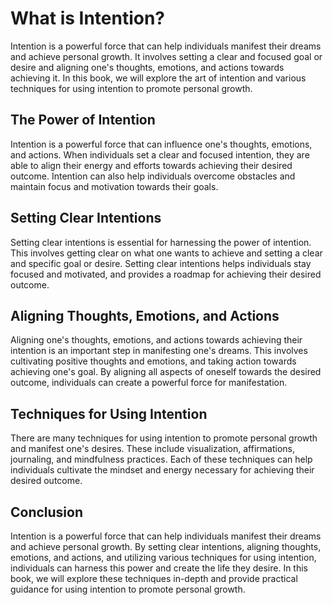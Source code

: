 What is Intention?
================================

Intention is a powerful force that can help individuals manifest their dreams and achieve personal growth. It involves setting a clear and focused goal or desire and aligning one's thoughts, emotions, and actions towards achieving it. In this book, we will explore the art of intention and various techniques for using intention to promote personal growth.

The Power of Intention
----------------------

Intention is a powerful force that can influence one's thoughts, emotions, and actions. When individuals set a clear and focused intention, they are able to align their energy and efforts towards achieving their desired outcome. Intention can also help individuals overcome obstacles and maintain focus and motivation towards their goals.

Setting Clear Intentions
------------------------

Setting clear intentions is essential for harnessing the power of intention. This involves getting clear on what one wants to achieve and setting a clear and specific goal or desire. Setting clear intentions helps individuals stay focused and motivated, and provides a roadmap for achieving their desired outcome.

Aligning Thoughts, Emotions, and Actions
----------------------------------------

Aligning one's thoughts, emotions, and actions towards achieving their intention is an important step in manifesting one's dreams. This involves cultivating positive thoughts and emotions, and taking action towards achieving one's goal. By aligning all aspects of oneself towards the desired outcome, individuals can create a powerful force for manifestation.

Techniques for Using Intention
------------------------------

There are many techniques for using intention to promote personal growth and manifest one's desires. These include visualization, affirmations, journaling, and mindfulness practices. Each of these techniques can help individuals cultivate the mindset and energy necessary for achieving their desired outcome.

Conclusion
----------

Intention is a powerful force that can help individuals manifest their dreams and achieve personal growth. By setting clear intentions, aligning thoughts, emotions, and actions, and utilizing various techniques for using intention, individuals can harness this power and create the life they desire. In this book, we will explore these techniques in-depth and provide practical guidance for using intention to promote personal growth.
